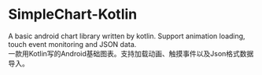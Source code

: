 # SimpleChart-Kotlin
A basic android chart library written by kotlin. Support animation loading, touch event monitoring and JSON data.  
一款用Kotlin写的Android基础图表。支持加载动画、触摸事件以及Json格式数据导入。  

